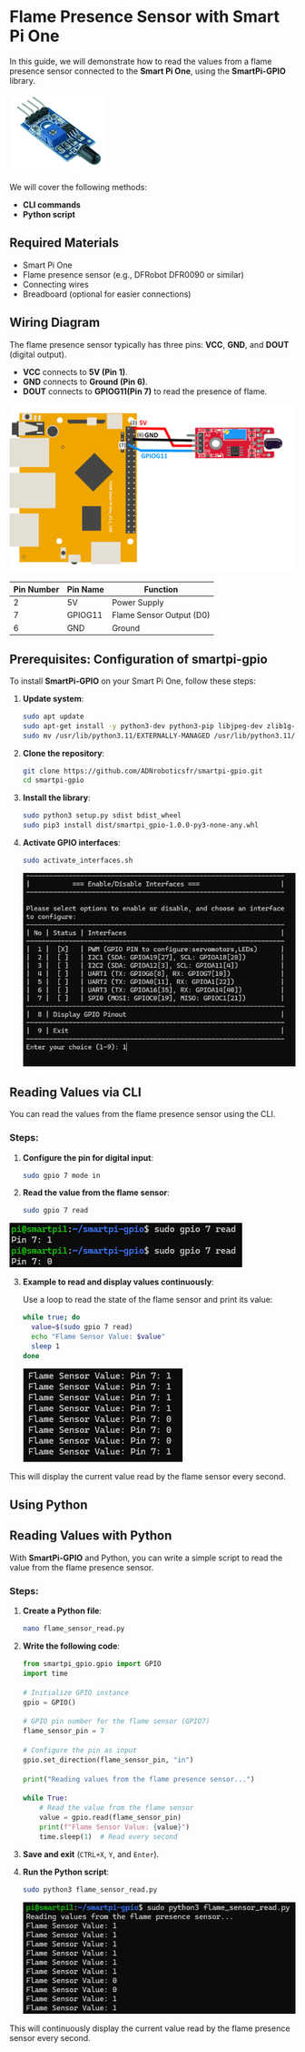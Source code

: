 # Flame Presence Sensor with Smart Pi One

In this guide, we will demonstrate how to read the values from a flame presence sensor connected to the **Smart Pi One**, using the **SmartPi-GPIO** library.

![Smart Pi One - Flame Presence Sensor](../../../img/SmartPi/Sensors&Modules/SmartPi_Flame_Sensor_Control/SmartPi_Flame_Sensor_Control_1.png)

We will cover the following methods:
- **CLI commands**
- **Python script**

## Required Materials

- Smart Pi One
- Flame presence sensor (e.g., DFRobot DFR0090 or similar)
- Connecting wires
- Breadboard (optional for easier connections)

## Wiring Diagram

The flame presence sensor typically has three pins: **VCC**, **GND**, and **DOUT** (digital output).

- **VCC** connects to **5V (Pin 1)**.
- **GND** connects to **Ground (Pin 6)**.
- **DOUT** connects to **GPIOG11(Pin 7)** to read the presence of flame.

<img src="../../../img/SmartPi/Sensors&Modules/SmartPi_Flame_Sensor_Control/SmartPi_Flame_Sensor_Control_2.png" width="520" alt="Flame Sensor Wiring Diagram">

| **Pin Number** | **Pin Name**          | **Function**          |
|----------------|-----------------------|-----------------------|
| 2              | 5V                  | Power Supply          |
| 7              | GPIOG11                | Flame Sensor Output (D0)   |
| 6              | GND                   | Ground                |


## Prerequisites: Configuration of smartpi-gpio

To install **SmartPi-GPIO** on your Smart Pi One, follow these steps:

1. **Update system**:

   ```bash
   sudo apt update 
   sudo apt-get install -y python3-dev python3-pip libjpeg-dev zlib1g-dev libtiff-dev
   sudo mv /usr/lib/python3.11/EXTERNALLY-MANAGED /usr/lib/python3.11/EXTERNALLY-MANAGED.old
   ```

2. **Clone the repository**:

   ```bash
   git clone https://github.com/ADNroboticsfr/smartpi-gpio.git
   cd smartpi-gpio
   ```

3. **Install the library**:

   ```bash
   sudo python3 setup.py sdist bdist_wheel
   sudo pip3 install dist/smartpi_gpio-1.0.0-py3-none-any.whl
   ```

4. **Activate GPIO interfaces**:

   ```bash
   sudo activate_interfaces.sh
   ``` 

   ![Smart Pi One - Flame Sensor](../../../img/SmartPi/Sensors&Modules/SmartPi_Button_Control/SmartPi_Button_Control_3.png)

## Reading Values via CLI

You can read the values from the flame presence sensor using the CLI.

### Steps:

1. **Configure the pin for digital input**:

   ```bash
   sudo gpio 7 mode in
   ```

2. **Read the value from the flame sensor**:

   ```bash
   sudo gpio 7 read
   ```

![Smart Pi One - Flame Presence Sensor](../../../img/SmartPi/Sensors&Modules/SmartPi_Flame_Sensor_Control/SmartPi_Flame_Sensor_Control_3.png)

3. **Example to read and display values continuously**:

   Use a loop to read the state of the flame sensor and print its value:

   ```bash
   while true; do
     value=$(sudo gpio 7 read)
     echo "Flame Sensor Value: $value"
     sleep 1
   done
   ```

   ![Smart Pi One - Flame Presence Sensor](../../../img/SmartPi/Sensors&Modules/SmartPi_Flame_Sensor_Control/SmartPi_Flame_Sensor_Control_4.png)

This will display the current value read by the flame sensor every second.


## Using Python

## Reading Values with Python

With **SmartPi-GPIO** and Python, you can write a simple script to read the value from the flame presence sensor.

### Steps:

1. **Create a Python file**:

   ```bash
   nano flame_sensor_read.py
   ```

2. **Write the following code**:

   ```python
   from smartpi_gpio.gpio import GPIO
   import time

   # Initialize GPIO instance
   gpio = GPIO()

   # GPIO pin number for the flame sensor (GPIO7)
   flame_sensor_pin = 7

   # Configure the pin as input
   gpio.set_direction(flame_sensor_pin, "in")

   print("Reading values from the flame presence sensor...")

   while True:
       # Read the value from the flame sensor
       value = gpio.read(flame_sensor_pin)
       print(f"Flame Sensor Value: {value}")
       time.sleep(1)  # Read every second
   ```

3. **Save and exit** (`CTRL+X`, `Y`, and `Enter`).

4. **Run the Python script**:

   ```bash
   sudo python3 flame_sensor_read.py
   ```

   ![Smart Pi One - Flame Presence Sensor](../../../img/SmartPi/Sensors&Modules/SmartPi_Flame_Sensor_Control/SmartPi_Flame_Sensor_Control_5.png)

This will continuously display the current value read by the flame presence sensor every second.
